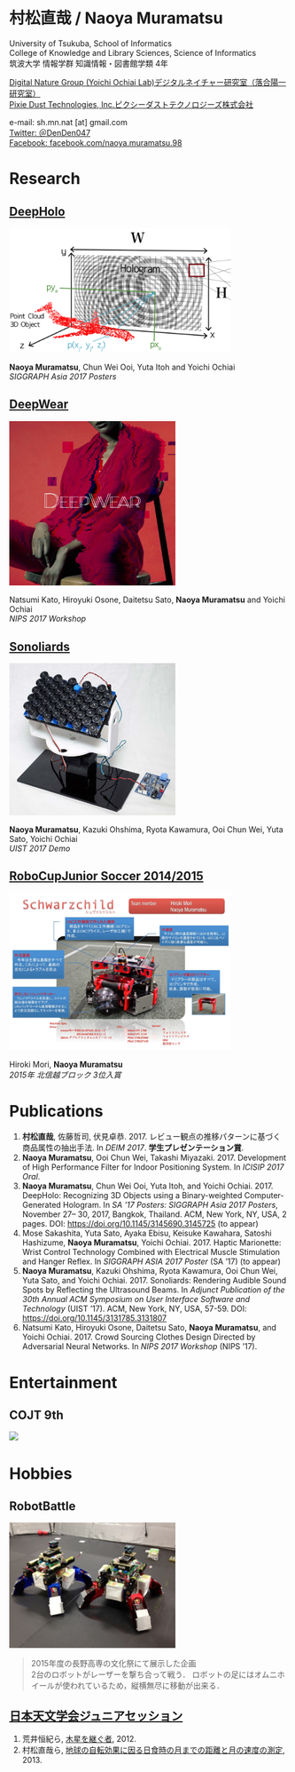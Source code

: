 # 村松直哉 / Naoya Muramatsu
University of Tsukuba, School of Informatics  
College of Knowledge and Library Sciences, Science of Informatics  
筑波大学 情報学群 知識情報・図書館学類 4年


[Digital Nature Group (Yoichi Ochiai Lab)デジタルネイチャー研究室（落合陽一研究室）](http://digitalnature.slis.tsukuba.ac.jp/2016/12/naoya-muramatsu/)  
[Pixie Dust Technologies, Inc.ピクシーダストテクノロジーズ株式会社](http://pixiedusttech.com/naoya-muramatsu/)


e-mail: sh.mn.nat [at] gmail.com  
[Twitter: ＠DenDen047](https://twitter.com/DenDen047)  
[Facebook: facebook.com/naoya.muramatsu.98](https://www.facebook.com/naoya.muramatsu.98)  



# Research

## [DeepHolo](http://digitalnature.slis.tsukuba.ac.jp/2017/11/deepholo/)
<div align="left"><img src="imgs/deepholo.png" width="400"/></div>

**Naoya Muramatsu**, Chun Wei Ooi, Yuta Itoh and Yoichi Ochiai  
*SIGGRAPH Asia 2017 Posters*


## [DeepWear](http://digitalnature.slis.tsukuba.ac.jp/2017/09/deepwear/)
<div align="left"><img src="imgs/deepwear.png" width="300px"/></div>

Natsumi Kato, Hiroyuki Osone, Daitetsu Sato, **Naoya Muramatsu** and Yoichi Ochiai  
*NIPS 2017 Workshop*


## [Sonoliards](http://digitalnature.slis.tsukuba.ac.jp/2017/10/sonoliards/)
<div align="left"><img src="imgs/sonoliards.jpg" width="300px"/></div>

**Naoya Muramatsu**, Kazuki Ohshima, Ryota Kawamura, Ooi Chun Wei, Yuta Sato, Yoichi Ochiai  
*UIST 2017 Demo*


## [RoboCupJunior Soccer 2014/2015](http://www.robocupjunior.jp/)
<div align="left"><img src="imgs/robocup.png" width="400px"/></div>

Hiroki Mori, **Naoya Muramatsu**  
*2015年 北信越ブロック 3位入賞*



# Publications

1. **村松直哉**, 佐藤哲司, 伏見卓恭. 2017. レビュー観点の推移パターンに基づく商品属性の抽出手法. In _DEIM 2017_. **学生プレゼンテーション賞**.
2. **Naoya Muramatsu**, Ooi Chun Wei, Takashi Miyazaki. 2017. Development of High Performance Filter for Indoor Positioning System. In _ICISIP 2017 Oral_.
3. **Naoya Muramatsu**, Chun Wei Ooi, Yuta Itoh, and Yoichi Ochiai. 2017. DeepHolo: Recognizing 3D Objects using a Binary-weighted Computer-Generated Hologram. In _SA ’17 Posters: SIGGRAPH Asia 2017 Posters_, November 27– 30, 2017, Bangkok, Thailand. ACM, New York, NY, USA, 2 pages. DOI: https://doi.org/10.1145/3145690.3145725 (to appear)
4. Mose Sakashita, Yuta Sato, Ayaka Ebisu, Keisuke Kawahara, Satoshi Hashizume, **Naoya Muramatsu**, Yoichi Ochiai. 2017. Haptic Marionette: Wrist Control Technology Combined with Electrical Muscle Stimulation and Hanger Reflex. In _SIGGRAPH ASIA 2017 Poster_ (SA ’17) (to appear)
5. **Naoya Muramatsu**, Kazuki Ohshima, Ryota Kawamura, Ooi Chun Wei, Yuta Sato, and Yoichi Ochiai. 2017. Sonoliards: Rendering Audible Sound Spots by Reflecting the Ultrasound Beams. In _Adjunct Publication of the 30th Annual ACM Symposium on User Interface Software and Technology_ (UIST ’17). ACM, New York, NY, USA, 57-59. DOI: https://doi.org/10.1145/3131785.3131807
6. Natsumi Kato, Hiroyuki Osone, Daitetsu Sato, **Naoya Muramatsu**, and Yoichi Ochiai. 2017. Crowd Sourcing Clothes Design Directed by Adversarial Neural Networks. In _NIPS 2017 Workshop_ (NIPS ’17).



# Entertainment

## COJT 9th
[![](http://img.youtube.com/vi/y3YlYkxyvG8/0.jpg)](https://youtu.be/y3YlYkxyvG8?t=3m40s)



# Hobbies

## RobotBattle
<div align="left"><img src="imgs/robotbattle.png" width="300px"/></div>

> 2015年度の長野高専の文化祭にて展示した企画   
> 2台のロボットがレーザーを撃ち合って戦う．
> ロボットの足にはオムニホイールが使われているため，縦横無尽に移動が出来る．


## [日本天文学会ジュニアセッション](http://www.asj.or.jp/jsession/index.html)
1. 荒井恒紀ら, [木星を継ぐ者](http://www.asj.or.jp/jsession/old/2012haru/program.html), 2012.
2. 村松直哉ら, [地球の自転効果に因る日食時の月までの距離と月の速度の測定](http://www.asj.or.jp/jsession/old/2013haru/jsession2013_proceedings.pdf), 2013.

